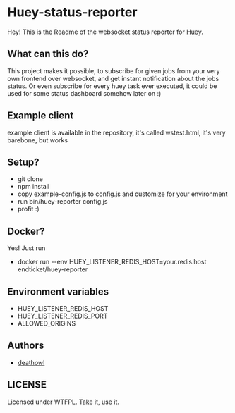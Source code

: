 Huey-status-reporter
===================


Hey! This is the Readme of the  websocket status reporter for [Huey](https://github.com/coleifer/huey).


What can this do?
-------------
This project makes it possible, to subscribe for given jobs from your very own frontend over websocket, and get instant notification about the jobs status. Or even subscribe for every huey task ever executed, it could be used for some status dashboard somehow later on :)

Example client
-------------
example client is available in the repository, it's called wstest.html, it's very barebone, but works

Setup?
-------------
+ git clone
+ npm install
+ copy example-config.js to config.js and customize for your environment
+ run bin/huey-reporter config.js
+ profit :)

Docker?
-------------
Yes!
Just run
+ docker run --env HUEY_LISTENER_REDIS_HOST=your.redis.host endticket/huey-reporter

Environment variables
-------------
 + HUEY_LISTENER_REDIS_HOST
 + HUEY_LISTENER_REDIS_PORT
 + ALLOWED_ORIGINS

Authors
-------------
* [deathowl](https://github.com/deathowl)


LICENSE
-------------

Licensed under WTFPL. Take it, use it.